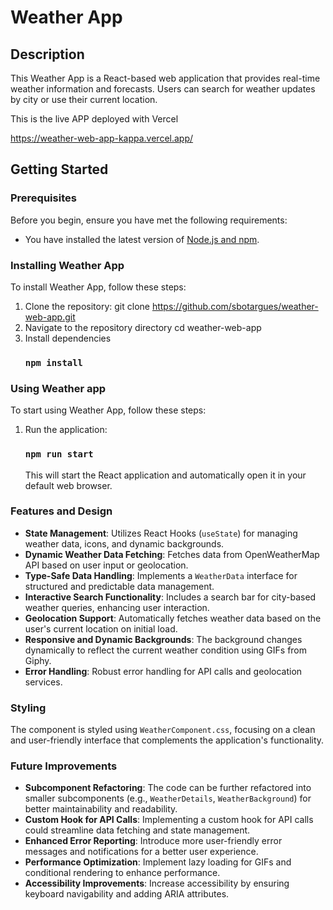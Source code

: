# Weather App

## Description

This Weather App is a React-based web application that provides real-time weather information and forecasts. Users can search for weather updates by city or use their current location.

This is the live APP deployed with Vercel

https://weather-web-app-kappa.vercel.app/

## Getting Started

### Prerequisites

Before you begin, ensure you have met the following requirements:

- You have installed the latest version of [Node.js and npm](https://nodejs.org/).

### Installing Weather App

To install Weather App, follow these steps:

1. Clone the repository:
   git clone https://github.com/sbotargues/weather-web-app.git
2. Navigate to the repository directory
   cd weather-web-app
3. Install dependencies
   ### `npm install`

### Using Weather app

To start using Weather App, follow these steps:

1. Run the application:
   ### `npm run start`
   This will start the React application and automatically open it in your default web browser.


### Features and Design

- **State Management**: Utilizes React Hooks (`useState`) for managing weather data, icons, and dynamic backgrounds.
- **Dynamic Weather Data Fetching**: Fetches data from OpenWeatherMap API based on user input or geolocation.
- **Type-Safe Data Handling**: Implements a `WeatherData` interface for structured and predictable data management.
- **Interactive Search Functionality**: Includes a search bar for city-based weather queries, enhancing user interaction.
- **Geolocation Support**: Automatically fetches weather data based on the user's current location on initial load.
- **Responsive and Dynamic Backgrounds**: The background changes dynamically to reflect the current weather condition using GIFs from Giphy.
- **Error Handling**: Robust error handling for API calls and geolocation services.

### Styling

The component is styled using `WeatherComponent.css`, focusing on a clean and user-friendly interface that complements the application's functionality.

### Future Improvements

- **Subcomponent Refactoring**: The code can be further refactored into smaller subcomponents (e.g., `WeatherDetails`, `WeatherBackground`) for better maintainability and readability.
- **Custom Hook for API Calls**: Implementing a custom hook for API calls could streamline data fetching and state management.
- **Enhanced Error Reporting**: Introduce more user-friendly error messages and notifications for a better user experience.
- **Performance Optimization**: Implement lazy loading for GIFs and conditional rendering to enhance performance.
- **Accessibility Improvements**: Increase accessibility by ensuring keyboard navigability and adding ARIA attributes.
